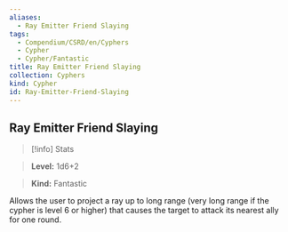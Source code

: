 ```yaml
---
aliases:
  - Ray Emitter Friend Slaying
tags:
  - Compendium/CSRD/en/Cyphers
  - Cypher
  - Cypher/Fantastic
title: Ray Emitter Friend Slaying
collection: Cyphers
kind: Cypher
id: Ray-Emitter-Friend-Slaying
---
```

## Ray Emitter Friend Slaying    
>[!info] Stats    
> **Level:** 1d6+2    
> **Kind:** Fantastic  
    
Allows the user to project a ray up to long range (very long range if the cypher is level 6 or higher) that causes the target to attack its nearest ally for one round.
